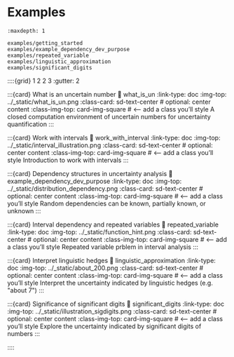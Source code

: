# Examples

<!-- Register the notebooks with Sphinx -->
```{toctree}
:maxdepth: 1

examples/getting_started
examples/example_dependency_dev_purpose
examples/repeated_variable
examples/linguistic_approximation
examples/significant_digits
```

<!-- Show a grid of nice cards that link to each notebook -->
::::{grid} 1 2 2 3
:gutter: 2

<!-- :::{card} Getting started
:link: getting_started
:link-type: doc
:img-top: ../_static/illustration_get_started.png
:class-card: sd-text-center        # optional: center content
:class-img-top: card-img-square    # <-- add a class you’ll style
Getting started with `pyuncertainnumber`
::: -->

:::{card} What is an uncertain number
:link: what_is_un
:link-type: doc
:img-top: ../_static/what_is_un.png
:class-card: sd-text-center        # optional: center content
:class-img-top: card-img-square    # <-- add a class you’ll style
A closed computation environment of uncertain numbers for uncertainty quantification
:::


:::{card} Work with intervals
:link: work_with_interval
:link-type: doc
:img-top: ../_static/interval_illustration.png
:class-card: sd-text-center        # optional: center content
:class-img-top: card-img-square    # <-- add a class you’ll style
Introduction to work with intervals
:::



:::{card} Dependency structures in uncertainty analysis
:link: example_dependency_dev_purpose
:link-type: doc
:img-top: ../_static/distribution_dependency.png
:class-card: sd-text-center        # optional: center content
:class-img-top: card-img-square    # <-- add a class you’ll style
Random dependencies can be known, partially known, or unknown
:::

:::{card} Interval dependency and repeated variables
:link: repeated_variable
:link-type: doc
:img-top: ../_static/function_hint.png
:class-card: sd-text-center        # optional: center content
:class-img-top: card-img-square    # <-- add a class you’ll style
Repeated variable prblem in interval analysis
:::

:::{card} Interpret linguistic hedges
:link: linguistic_approximation
:link-type: doc
:img-top: ../_static/about_200.png
:class-card: sd-text-center        # optional: center content
:class-img-top: card-img-square    # <-- add a class you’ll style
Interpret the uncertainty indicated by linguistic hedges (e.g. "about 7")
:::

:::{card} Significance of significant digits
:link: significant_digits
:link-type: doc
:img-top: ../_static/illustration_sigdigits.png
:class-card: sd-text-center        # optional: center content
:class-img-top: card-img-square    # <-- add a class you’ll style
Explore the uncertainty indicated by significant digits of numbers
:::

::::